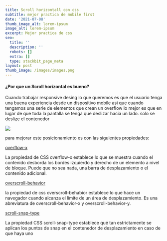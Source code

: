 ```yaml
---
title: Scroll horizontall con css
subtitle: mejor practica de mobile first
date: '2021-07-08'
thumb_image_alt: lorem-ipsum
image_alt: lorem-ipsum
excerpt: Mejor practica de css
seo:
  title: ''
  description: ''
  robots: []
  extra: []
  type: stackbit_page_meta
layout: post
thumb_image: /images/images.png
---
```

#### ¿Por que un Scroll horizontal es bueno?

Cuando trabajar responsive desing lo que queremos es que el usuario tenga una buena experiencia desde un dispositivo mobile asi que cuando tengamos una serie de elementos que crean un overflow lo mejor es que en lugar de que toda la pantalla se tenga que deslizar hacia un lado. solo se deslize el contenedor 



![](https://francescricart.com/wp-content/uploads/2018/12/resumen-propiedad-overflow-css.jpg)

para mejorar este posicionamiento es con las siguientes propiedades: 

[overflow-x](https://developer.mozilla.org/en-US/docs/Web/CSS/overflow-x)

La propiedad de CSS overflow-x establece lo que se muestra cuando el contenido desborda los bordes izquierdo y derecho de un elemento a nivel de bloque. Puede que no sea nada, una barra de desplazamiento o el contenido adicional.

[overscroll-behavior](https://developer.mozilla.org/en-US/docs/Web/CSS/overscroll-behavior)

la propiedad de css overscroll-behabior establece lo que hace un navegador cuando alcanza el límite de un área de desplazamiento. Es una abreviatura de overscroll-behavior-x y overscroll-behavior-y.

[scroll-snap-type](https://developer.mozilla.org/en-US/docs/Web/CSS/scroll-snap-type)

La propiedad CSS scroll-snap-type establece qué tan estrictamente se aplican los puntos de snap en el contenedor de desplazamiento en caso de que haya uno
